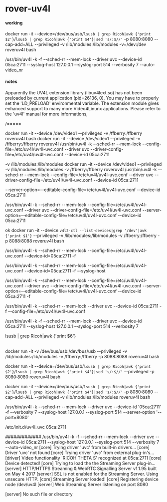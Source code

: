 # rover-uv4l



#### working
docker run -it --device=/dev/bus/usb/`lsusb | grep Ricoh|awk {'print $2'}`/`lsusb | grep Ricoh|awk {'print $4'}|sed 's/:$//'` -p 8080:8080 --cap-add=ALL --privileged -v /lib/modules:/lib/modules -v=/dev:/dev roveruv4l bash

/usr/bin/uv4l -k -f --sched-rr --mem-lock --driver uvc --device-id 05ca:2711 --syslog-host 127.0.0.1 --syslog-port 514 --verbosity 7  --auto-video_nr


#### notes

Apparently the UV4L extension library (libuv4lext.so) has not been preloaded by current application (pid=26136, 0).
You may have to properly set the 'LD_PRELOAD' environmental variable.
The extension module gives enhanced support to many more Video4Linunx applications.
Please refer to the 'uv4l' manual for more informations,


/=====

docker run -it --device /dev/video1 --privileged -v /ffberry:/ffberry roveruv4l bash
docker run -it --device /dev/video1 --privileged -v /ffberry:/ffberry roveruv4l /usr/bin/uv4l -k --sched-rr --mem-lock --config-file=/etc/uv4l/uv4l-uvc.conf --driver uvc --driver-config-file=/etc/uv4l/uv4l-uvc.conf --device-id 05ca:2711


-v /lib/modules:/lib/modules
docker run -it --device /dev/video1 --privileged -v /lib/modules:/lib/modules -v /ffberry:/ffberry roveruv4l /usr/bin/uv4l -k --sched-rr --mem-lock --config-file=/etc/uv4l/uv4l-uvc.conf --driver uvc --driver-config-file=/etc/uv4l/uv4l-uvc.conf --device-id 05ca:2711

 --server-option=--editable-config-file=/etc/uv4l/uv4l-uvc.conf --device-id 05ca:2711


/usr/bin/uv4l -k --sched-rr --mem-lock --config-file=/etc/uv4l/uv4l-uvc.conf --driver uvc --driver-config-file=/etc/uv4l/uv4l-uvc.conf --server-option=--editable-config-file=/etc/uv4l/uv4l-uvc.conf --device-id 05ca:2711


ok
docker run -it --device `v4l2-ctl --list-devices|grep '/dev'|awk {'print $1'}` --privileged -v /lib/modules:/lib/modules -v /ffberry:/ffberry -p 8088:8088 roveruv4l bash

/usr/bin/uv4l -k --sched-rr --mem-lock --config-file=/etc/uv4l/uv4l-uvc.conf --device-id=05ca:2711 -f


/usr/bin/uv4l -k --sched-rr --mem-lock --config-file=/etc/uv4l/uv4l-uvc.conf --device-id=05ca:2711 -f --syslog-host

/usr/bin/uv4l -k --sched-rr --mem-lock --config-file=/etc/uv4l/uv4l-uvc.conf  --driver uvc --driver-config-file=/etc/uv4l/uv4l-uvc.conf --server-option=--editable-config-file=/etc/uv4l/uv4l-uvc.conf  --device-id 05ca:2711 -f


/usr/bin/uv4l -k --sched-rr --mem-lock --driver uvc --device-id 05ca:2711 -f --config-file=/etc/uv4l/uv4l-uvc.conf

/usr/bin/uv4l -k -f --sched-rr --mem-lock --driver uvc --device-id 05ca:2711 --syslog-host 127.0.0.1 --syslog-port 514 --verbosity 7

lsusb | grep Ricoh|awk {'print $6'}


######

docker run -it -v /dev/bus/usb:/dev/bus/usb --privileged -v /lib/modules:/lib/modules -v /ffberry:/ffberry -p 8088:8088 roveruv4l bash

docker run -it --device=/dev/bus/usb/`lsusb | grep Ricoh|awk {'print $2'}`/`lsusb | grep Ricoh|awk {'print $4'}|sed 's/:$//'` --privileged -p 8080:8080 roveruv4l bash

docker run -it --device=/dev/bus/usb/`lsusb | grep Ricoh|awk {'print $2'}`/`lsusb | grep Ricoh|awk {'print $4'}|sed 's/:$//'` -p 8080:8080 --cap-add=ALL --privileged -v /lib/modules:/lib/modules roveruv4l bash


/usr/bin/uv4l -k --sched-rr --mem-lock --driver uvc --device-id '05ca:2711' -f --verbosity 7 --syslog-host 127.0.0.1 --syslog-port 514 --server-option '--port=8080'


/etc/init.d/uv4l_uvc 05ca:2711

#############
/usr/bin/uv4l -k -f --sched-rr --mem-lock --driver uvc --device-id 05ca:2711 --syslog-host 127.0.0.1 --syslog-port 514 --verbosity 7  --auto-video_nr
<notice> [core] Trying driver 'uvc' from built-in drivers...
<warning> [core] Driver 'uvc' not found
<notice> [core] Trying driver 'uvc' from external plug-in's...
<notice> [driver] Video functionality 'RICOH THETA S' recognized at 05ca:2711
<notice> [core] Device detected!
<notice> [core] Trying to load the the Streaming Server plug-in...
<notice> [server] HTTP/HTTPS Streaming & WebRTC Signalling Server v1.1.95 built on May  4 2017
<warning> [server] SSL is not enabled for the Streaming Server. Using unsecure HTTP.
<notice> [core] Streaming Server loaded!
<notice> [core] Registering device node /dev/uv4l
<notice> [server] Web Streaming Server listening on port 8080


<warning> [server] No such file or directory
